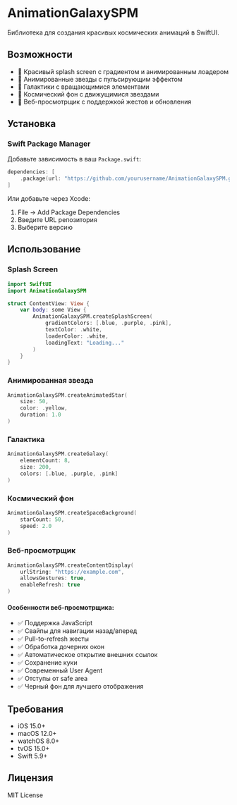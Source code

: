 # AnimationGalaxySPM

Библиотека для создания красивых космических анимаций в SwiftUI.

## Возможности

- 🚀 Красивый splash screen с градиентом и анимированным лоадером
- 🌟 Анимированные звезды с пульсирующим эффектом
- 🌌 Галактики с вращающимися элементами  
- 🌠 Космический фон с движущимися звездами
- 📱 Веб-просмотрщик с поддержкой жестов и обновления

## Установка

### Swift Package Manager

Добавьте зависимость в ваш `Package.swift`:

```swift
dependencies: [
    .package(url: "https://github.com/yourusername/AnimationGalaxySPM.git", from: "1.0.0")
]
```

Или добавьте через Xcode:
1. File → Add Package Dependencies
2. Введите URL репозитория
3. Выберите версию

## Использование

### Splash Screen

```swift
import SwiftUI
import AnimationGalaxySPM

struct ContentView: View {
    var body: some View {
        AnimationGalaxySPM.createSplashScreen(
            gradientColors: [.blue, .purple, .pink],
            textColor: .white,
            loaderColor: .white,
            loadingText: "Loading..."
        )
    }
}
```

### Анимированная звезда

```swift
AnimationGalaxySPM.createAnimatedStar(
    size: 50,
    color: .yellow,
    duration: 1.0
)
```

### Галактика

```swift
AnimationGalaxySPM.createGalaxy(
    elementCount: 8,
    size: 200,
    colors: [.blue, .purple, .pink]
)
```

### Космический фон

```swift
AnimationGalaxySPM.createSpaceBackground(
    starCount: 50,
    speed: 2.0
)
```

### Веб-просмотрщик

```swift
AnimationGalaxySPM.createContentDisplay(
    urlString: "https://example.com",
    allowsGestures: true,
    enableRefresh: true
)
```

#### Особенности веб-просмотрщика:

- ✅ Поддержка JavaScript
- ✅ Свайпы для навигации назад/вперед
- ✅ Pull-to-refresh жесты
- ✅ Обработка дочерних окон
- ✅ Автоматическое открытие внешних ссылок
- ✅ Сохранение куки
- ✅ Современный User Agent
- ✅ Отступы от safe area
- ✅ Черный фон для лучшего отображения

## Требования

- iOS 15.0+
- macOS 12.0+
- watchOS 8.0+
- tvOS 15.0+
- Swift 5.9+

## Лицензия

MIT License
